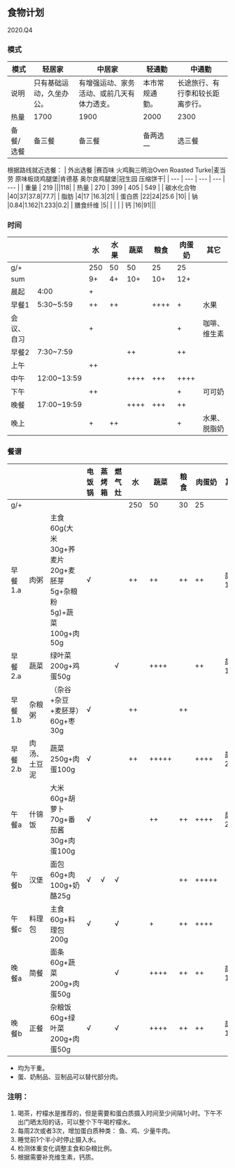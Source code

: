 ## 食物计划
2020.Q4

### 模式

| 模式 | 轻居家 | 中居家 | 轻通勤 | 中通勤 |
| --- | --- | --- | --- | --- |
| 说明 |只有基础运动，久坐办公。|有增强运动、家务活动、或前几天有体力透支。|本市常规通勤。|长途旅行、有行李和较长距离步行。|
| 热量 | 1700 | 1900 | 2000 | 2300 |
| 备餐/选餐 | 备三餐 | 备三餐| 备两选一 | 选三餐 |

根据路线就近选餐：
| 外出选餐 |赛百味 火鸡胸三明治Oven Roasted Turke|麦当劳 原味板烧鸡腿堡|肯德基 奥尔良鸡腿堡|冠生园 压缩饼干|
| --- | --- | --- | --- | --- |
| 重量 | 219 |||118|
| 热量 | 270 | 399 | 405 | 549 |
| 碳水化合物 |40|37|37.8|77.7|
| 脂肪 |4|17 |16.3|21|
| 蛋白质 |22|24|25.6 |10|
| 钠 |0.84|1.162|1.233|0.2|
| 膳食纤维 |5| | | |
| 钙 |16|91|||

### 时间

| | | 水 | 水果 | 蔬菜 | 粮食 | 肉蛋奶 | 其它 |
| --- |--- |--- |--- |--- |--- |--- |--- |
| g/+ |  | 250 | 50 | 50 | 25 | 25 |  |
| sum |  | 9+ | 4+ | 10+ | 10+ | 12+ | |
| 晨起 | 4:00 | + |  | | | |  |
| 早餐1 | 5:30~5:59 | ++ | ++ |  | ++++ | + | 水果|
| 会议、自习 |  | + |  | | | + | 咖啡、维生素 |
| 早餐2 | 7:30~7:59 | |  | ++| | ++ |  |
| 上午 |  | ++ |  | | | |  |
| 中午 | 12:00~13:59 | |  |++++| +++ | ++++ | |
| 下午 | | ++ |  | | |+| 可可奶 |
| 晚餐 | 17:00~19:59 |  |  | ++++ | +++ | ++ | |
| 晚上 | | + | ++ |  |  |+| 水果、脱脂奶 |

### 餐谱
| | | | 电饭锅 | 蒸烤箱 | 燃气灶 | 水 | 蔬菜 | 粮食 | 肉蛋奶 | 其它 |
| --- |--- |--- |--- |--- |--- |--- |--- | --- | --- | --- |
| g/+ | | |  |  |  | 250 | 50 | 30 | 25 |  |
| 早餐1.a | 肉粥 | 主食60g(大米30g+荞麦片20g+麦胚芽5g+杂粮粉5g)+蔬菜100g+肉50g | √ |  |  | ++ | ++ | ++ | ++ | 盐1.5g |
| 早餐2.a | 蔬菜 | 绿叶菜200g+鸡蛋50g |  |  | √ | | ++++ | | ++ | 盐1g |
| 早餐1.b | 杂粮粥 | （杂谷+杂豆+麦胚芽）60g+枣30g | √ | | | ++ |  | ++ |   |  |
| 早餐2.b | 肉汤、土豆泥 | 蔬菜250g+肉蛋100g | √ |  |  | ++ | +++++ | | ++++ | 盐2g |
| 午餐a | 什锦饭 | 大米60g+胡萝卜70g+番茄酱30g+肉蛋100g                  | √ |  |  | | ++ | ++ | ++++ | 盐2g |
| 午餐b | 汉堡 | 面包60g+肉100g+奶酪25g | √ | √ | √ | | | ++ | +++++ | |
| 午餐c | 料理包 | 主食60g+料理包200g | √ |  | √ |  | + | ++ | ++++ | |
| 晚餐a | 简餐 | 面条60g+蔬菜200g+肉蛋50g |  |  | √ |  | ++++ | ++ | ++ | 盐1.5g |
| 晚餐b | 正餐 | 杂粮饭60g+绿叶菜200g+肉蛋50g | √ |  | √ |  | ++++ | ++ | ++ | 盐1.5g |


- 均为干重。
- 蛋、奶制品、豆制品可以替代部分肉。


### 注明： 

1. 喝茶，柠檬水是推荐的，但是需要和蛋白质摄入时间至少间隔1小时。下午不出门晒太阳的话，可以整个下午喝柠檬水。
2. 每周2次或者3次，增加蛋白质种类： 鱼、鸡、少量牛肉。
3. 睡觉前1个半小时停止摄入水。
4. 检测体重变化调整主食和杂粮比例。
5. 根据需要补充维生素，钙质。